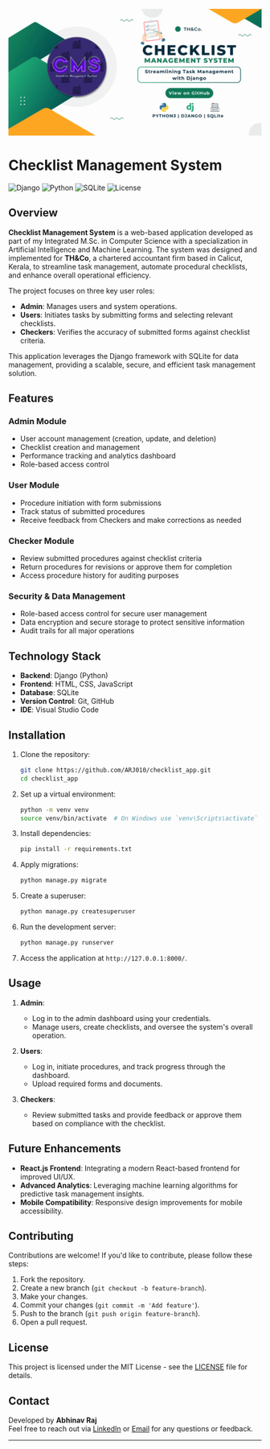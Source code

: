 ![CMS Icon](cms.gif)
# Checklist Management System

![Django](https://img.shields.io/badge/Django-3.2-brightgreen.svg)
![Python](https://img.shields.io/badge/Python-3.9-blue.svg)
![SQLite](https://img.shields.io/badge/SQLite-3.35.5-lightgrey.svg)
![License](https://img.shields.io/badge/License-MIT-green.svg)

## Overview

**Checklist Management System** is a web-based application developed as part of my Integrated M.Sc. in Computer Science with a specialization in Artificial Intelligence and Machine Learning. The system was designed and implemented for **TH&Co**, a chartered accountant firm based in Calicut, Kerala, to streamline task management, automate procedural checklists, and enhance overall operational efficiency.

The project focuses on three key user roles:
- **Admin**: Manages users and system operations.
- **Users**: Initiates tasks by submitting forms and selecting relevant checklists.
- **Checkers**: Verifies the accuracy of submitted forms against checklist criteria.

This application leverages the Django framework with SQLite for data management, providing a scalable, secure, and efficient task management solution.

## Features

### Admin Module
- User account management (creation, update, and deletion)
- Checklist creation and management
- Performance tracking and analytics dashboard
- Role-based access control

### User Module
- Procedure initiation with form submissions
- Track status of submitted procedures
- Receive feedback from Checkers and make corrections as needed

### Checker Module
- Review submitted procedures against checklist criteria
- Return procedures for revisions or approve them for completion
- Access procedure history for auditing purposes

### Security & Data Management
- Role-based access control for secure user management
- Data encryption and secure storage to protect sensitive information
- Audit trails for all major operations

## Technology Stack

- **Backend**: Django (Python)
- **Frontend**: HTML, CSS, JavaScript
- **Database**: SQLite
- **Version Control**: Git, GitHub
- **IDE**: Visual Studio Code

## Installation

1. Clone the repository:
   ```bash
   git clone https://github.com/ARJ010/checklist_app.git
   cd checklist_app
   ```

2. Set up a virtual environment:
   ```bash
   python -m venv venv
   source venv/bin/activate  # On Windows use `venv\Scripts\activate`
   ```

3. Install dependencies:
   ```bash
   pip install -r requirements.txt
   ```

4. Apply migrations:
   ```bash
   python manage.py migrate
   ```

5. Create a superuser:
   ```bash
   python manage.py createsuperuser
   ```

6. Run the development server:
   ```bash
   python manage.py runserver
   ```

7. Access the application at `http://127.0.0.1:8000/`.

## Usage

1. **Admin**:
   - Log in to the admin dashboard using your credentials.
   - Manage users, create checklists, and oversee the system's overall operation.

2. **Users**:
   - Log in, initiate procedures, and track progress through the dashboard.
   - Upload required forms and documents.

3. **Checkers**:
   - Review submitted tasks and provide feedback or approve them based on compliance with the checklist.

## Future Enhancements

- **React.js Frontend**: Integrating a modern React-based frontend for improved UI/UX.
- **Advanced Analytics**: Leveraging machine learning algorithms for predictive task management insights.
- **Mobile Compatibility**: Responsive design improvements for mobile accessibility.

## Contributing

Contributions are welcome! If you'd like to contribute, please follow these steps:
1. Fork the repository.
2. Create a new branch (`git checkout -b feature-branch`).
3. Make your changes.
4. Commit your changes (`git commit -m 'Add feature'`).
5. Push to the branch (`git push origin feature-branch`).
6. Open a pull request.

## License

This project is licensed under the MIT License - see the [LICENSE](LICENSE) file for details.

## Contact

Developed by **Abhinav Raj**  
Feel free to reach out via [LinkedIn](https://www.linkedin.com/in/arj010/) or [Email](mailto:abhinavmuzhakom@gmail.com) for any questions or feedback.

---

